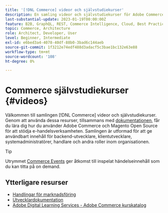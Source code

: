 ```yaml
---
title: '[!DNL Commerce] videor och självstudiekurser'
description: En samling videor och självstudiekurser för Adobe Commerce och Magento Open Source
last-substantial-update: 2023-01-19T00:00:00Z
feature: B2B, GraphQL, REST, Commerce Intelligence, Cloud, Best Practices, API Mesh, App Builder
topic: Commerce, Architecture
role: Architect, Developer, User
level: Beginner, Intermediate
exl-id: e6bed3a4-4078-40df-88b0-3bad6c144aeb
source-git-commit: 1f3212e74edf488d3adacf5c3bae1bc132e63e88
workflow-type: tm+mt
source-wordcount: '108'
ht-degree: 0%

---
```


# Commerce självstudiekurser {#videos}

Välkommen till samlingen [!DNL Commerce] videor och självstudiekurser. Genom att använda dessa resurser, tillsammans med [dokumentationen](https://experienceleague.adobe.com/docs/commerce.html), får du lära dig hur du använder Adobe Commerce och Magento Open Source för att stödja e-handelsverksamheten. Samlingen är utformad för att ge användbart innehåll för backend-utvecklare, klientutvecklare, systemadministratörer, handlare och andra roller inom organisationen.

<div id="recs-overview-body-1"></div>
<div id="recs-overview-body-2"></div>
<div id="recs-overview-body-3"></div>
<div id="recs-overview-body-4"></div>
<div id="recs-overview-body-5"></div>
<div id="recs-overview-body-6"></div>

>[!TIP]
>
>Utrymmet [Commerce Events](https://experienceleague.adobe.com/docs/commerce-events/events/overview.html) ger åtkomst till inspelat händelseinnehåll som du kan titta på on demand.

## Ytterligare resurser

- [Handlingar för marknadsföring](https://experienceleague.adobe.com/docs/commerce-admin/user-guides/home.html)
- [Utvecklardokumentation](https://developer.adobe.com/commerce)
- [Adobe Digital Learning Services - Adobe Commerce kurskatalog](https://learning.adobe.com/catalog.html?solution=Adobe%20Commerce)

